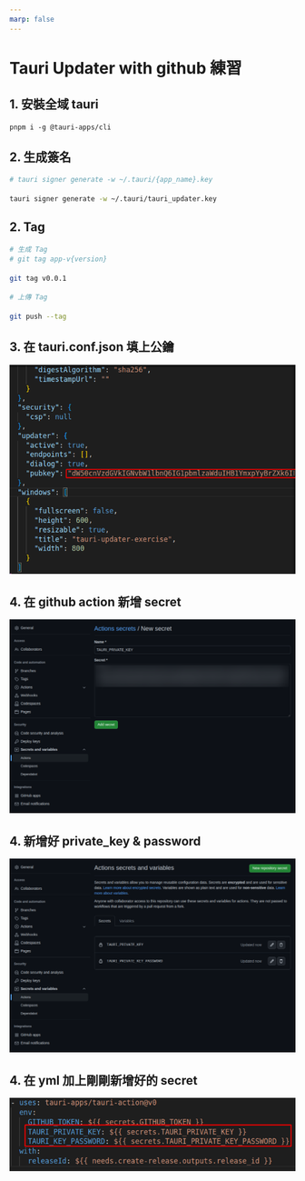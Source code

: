 ```yaml
---
marp: false
---
```


# Tauri Updater with github 練習

## 1. 安裝全域 tauri
```
pnpm i -g @tauri-apps/cli
```

## 2. 生成簽名 
```bash
# tauri signer generate -w ~/.tauri/{app_name}.key

tauri signer generate -w ~/.tauri/tauri_updater.key
```

## 2. Tag
```bash
# 生成 Tag
# git tag app-v{version}

git tag v0.0.1

# 上傳 Tag

git push --tag
```

## 3. 在 tauri.conf.json 填上公鑰
![](mdimage/publickey.png)

## 4. 在 github action 新增 secret
![](mdimage/privatekey.png)

## 4. 新增好 private_key & password
![](mdimage/secretkey.png)

## 4. 在 yml 加上剛剛新增好的 secret
![](mdimage/ymlkey.png)